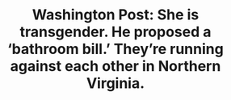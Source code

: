 ---
layout: post
title:  "Washington Post: She is transgender. He proposed a ‘bathroom bill.’ They’re running against each other in Northern Virginia."
category: news_feed
news_url: "https://www.washingtonpost.com/local/virginia-politics/she-is-transgender-he-proposed-a-bathroom-bill-theyre-running-against-each-other-in-northern-virginia/2017/06/14/078f22a4-50b9-11e7-be25-3a519335381c_story.html"
---